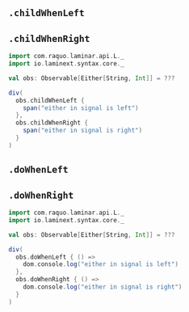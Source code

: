 ## `.childWhenLeft` 
## `.childWhenRight`

```scala
import com.raquo.laminar.api.L._
import io.laminext.syntax.core._

val obs: Observable[Either[String, Int]] = ???

div(
  obs.childWhenLeft {
    span("either in signal is left")
  },
  obs.childWhenRight {
    span("either in signal is right")
  }
)
```

## `.doWhenLeft` 
## `.doWhenRight`

```scala
import com.raquo.laminar.api.L._
import io.laminext.syntax.core._

val obs: Observable[Either[String, Int]] = ???

div(
  obs.doWhenLeft { () =>
    dom.console.log("either in signal is left")    
  },
  obs.doWhenRight { () =>
    dom.console.log("either in signal is right")
  }
)
```

